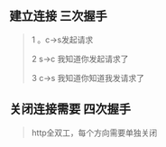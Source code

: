 ## 建立连接  三次握手

> 1 。c-&gt;s发起请求
>
> 2 s-&gt;c 我知道你发起请求了
>
> 3 c-&gt;s  我知道你知道我发请求了

## 关闭连接需要 四次握手

> http全双工，每个方向需要单独关闭



